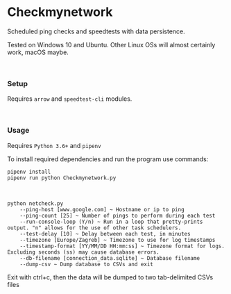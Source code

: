# Checkmynetwork
Scheduled ping checks and speedtests with data persistence.

Tested on Windows 10 and Ubuntu. Other Linux OSs will almost certainly work, macOS maybe.

&nbsp;

### Setup
  Requires `arrow` and `speedtest-cli` modules.


&nbsp;
### Usage
  Requires `Python 3.6+` and `pipenv`

  To install required dependencies and run the program use commands:

    pipenv install
    pipenv run python Checkmynetwork.py
&nbsp;
    
    python netcheck.py
        --ping-host [www.google.com] ~ Hostname or ip to ping
        --ping-count [25] ~ Number of pings to perform during each test
        --run-console-loop (Y/n) ~ Run in a loop that pretty-prints output. "n" allows for the use of other task schedulers.
        --test-delay [10] ~ Delay between each test, in minutes
        --timezone [Europe/Zagreb] ~ Timezone to use for log timestamps
        --timestamp-format [YY/MM/DD HH:mm:ss] ~ Timezone format for logs. Excluding seconds (ss) may cause database errors.
        --db-filename [connection_data.sqlite] ~ Database filename
        --dump-csv ~ Dump database to CSVs and exit
  
  Exit with ctrl+c, then the data will be dumped to two tab-delimited CSVs files
